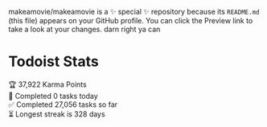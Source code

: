makeamovie/makeamovie is a ✨ special ✨ repository because its `README.md` (this file) appears on your GitHub profile.
You can click the Preview link to take a look at your changes. darn right ya can

# Todoist Stats

<!-- TODO-IST:START -->
🏆  37,922 Karma Points           
🌸  Completed 0 tasks today           
✅  Completed 27,056 tasks so far           
⏳  Longest streak is 328 days
<!-- TODO-IST:END -->